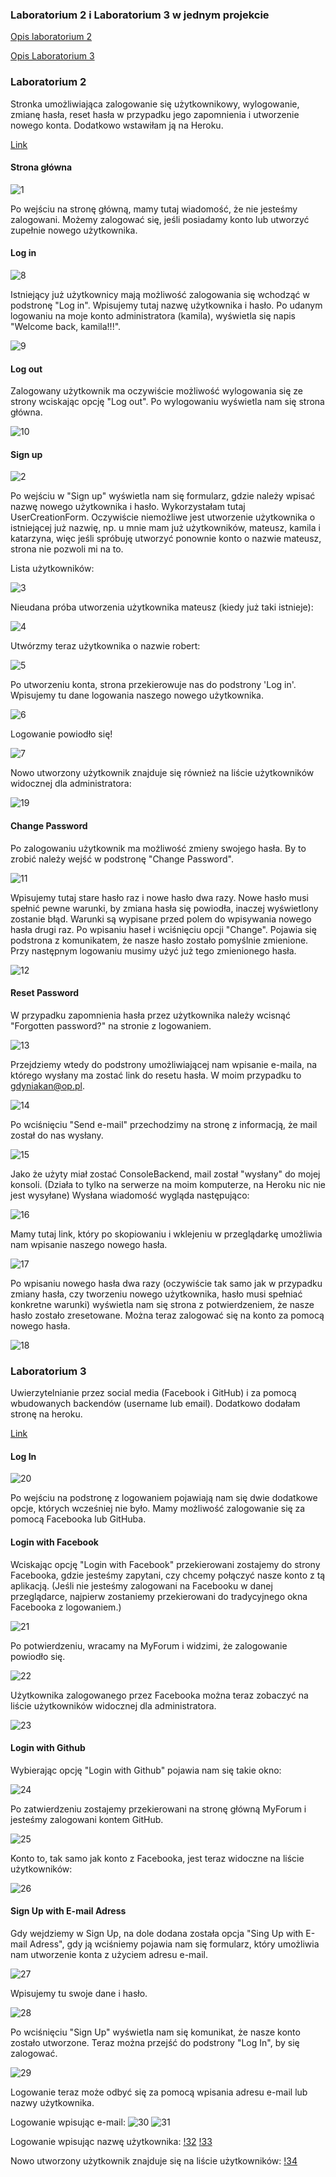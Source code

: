 ### Laboratorium 2 i Laboratorium 3 w jednym projekcie

[Opis laboratorium 2](https://github.com/kamilanagorska/aplikacje-internetowe-nagorska-185ic/tree/main/Laboratorium2oraz3#laboratorium-2)

[Opis Laboratorium 3](https://github.com/kamilanagorska/aplikacje-internetowe-nagorska-185ic/tree/main/Laboratorium2oraz3#laboratorium-3)

### Laboratorium 2
Stronka umożliwiająca zalogowanie się użytkownikowy, wylogowanie, zmianę hasła, reset hasła w przypadku jego zapomnienia i utworzenie nowego konta. Dodatkowo wstawiłam ją na Heroku.

[Link](https://myforum-nagorska.herokuapp.com/)

#### Strona główna
![1](https://github.com/kamilanagorska/aplikacje-internetowe-nagorska-185ic/blob/main/Laboratorium2oraz3/screenshots/1.png?raw=true)

Po wejściu na stronę główną, mamy tutaj wiadomość, że nie jesteśmy zalogowani. Możemy zalogować się, jeśli posiadamy konto lub utworzyć zupełnie nowego użytkownika. 

#### Log in
![8](https://github.com/kamilanagorska/aplikacje-internetowe-nagorska-185ic/blob/main/Laboratorium2oraz3/screenshots/8.png?raw=true)

Istniejący już użytkownicy mają możliwość zalogowania się wchodząć w podstronę "Log in". Wpisujemy tutaj nazwę użytkownika i hasło. Po udanym logowaniu na moje konto administratora (kamila), wyświetla się napis "Welcome back, kamila!!!". 

![9](https://github.com/kamilanagorska/aplikacje-internetowe-nagorska-185ic/blob/main/Laboratorium2oraz3/screenshots/9.png?raw=true)

#### Log out
Zalogowany użytkownik ma oczywiście możliwość wylogowania się ze strony wciskając opcję "Log out". Po wylogowaniu wyświetla nam się strona główna.

![10](https://github.com/kamilanagorska/aplikacje-internetowe-nagorska-185ic/blob/main/Laboratorium2oraz3/screenshots/10.png?raw=true)

#### Sign up 
![2](https://github.com/kamilanagorska/aplikacje-internetowe-nagorska-185ic/blob/main/Laboratorium2oraz3/screenshots/2.png?raw=true)

Po wejściu w "Sign up" wyświetla nam się formularz, gdzie należy wpisać nazwę nowego użytkownika i hasło. Wykorzystałam tutaj UserCreationForm. Oczywiście niemożliwe jest utworzenie użytkownika o istniejącej już nazwię, np. u mnie mam już użytkowników, mateusz, kamila i katarzyna, więc jeśli spróbuję utworzyć ponownie konto o nazwie mateusz, strona nie pozwoli mi na to. 

Lista użytkowników:

![3](https://github.com/kamilanagorska/aplikacje-internetowe-nagorska-185ic/blob/main/Laboratorium2oraz3/screenshots/3.png?raw=true)

Nieudana próba utworzenia użytkownika mateusz (kiedy już taki istnieje):

![4](https://github.com/kamilanagorska/aplikacje-internetowe-nagorska-185ic/blob/main/Laboratorium2oraz3/screenshots/4.png?raw=true)

Utwórzmy teraz użytkownika o nazwie robert:

![5](https://github.com/kamilanagorska/aplikacje-internetowe-nagorska-185ic/blob/main/Laboratorium2oraz3/screenshots/5.png?raw=true)

Po utworzeniu konta, strona przekierowuje nas do podstrony 'Log in'. Wpisujemy tu dane logowania naszego nowego użytkownika.

![6](https://github.com/kamilanagorska/aplikacje-internetowe-nagorska-185ic/blob/main/Laboratorium2oraz3/screenshots/6.png?raw=true)

Logowanie powiodło się!

![7](https://github.com/kamilanagorska/aplikacje-internetowe-nagorska-185ic/blob/main/Laboratorium2oraz3/screenshots/7.png?raw=true)

Nowo utworzony użytkownik znajduje się również na liście użytkowników widocznej dla administratora:

![19](https://github.com/kamilanagorska/aplikacje-internetowe-nagorska-185ic/blob/main/Laboratorium2oraz3/screenshots/19.png?raw=true)

#### Change Password
Po zalogowaniu użytkownik ma możliwość zmieny swojego hasła. By to zrobić należy wejść w podstronę "Change Password". 

![11](https://github.com/kamilanagorska/aplikacje-internetowe-nagorska-185ic/blob/main/Laboratorium2oraz3/screenshots/11.png?raw=true)

Wpisujemy tutaj stare hasło raz i nowe hasło dwa razy. Nowe hasło musi spełnić pewne warunki, by zmiana hasła się powiodła, inaczej wyświetlony zostanie błąd. Warunki są wypisane przed polem do wpisywania nowego hasła drugi raz. Po wpisaniu haseł i wciśnięciu opcji "Change". Pojawia się podstrona z komunikatem, że nasze hasło zostało pomyślnie zmienione. Przy następnym logowaniu musimy użyć już tego zmienionego hasła.

![12](https://github.com/kamilanagorska/aplikacje-internetowe-nagorska-185ic/blob/main/Laboratorium2oraz3/screenshots/12.png?raw=true)

#### Reset Password
W przypadku zapomnienia hasła przez użytkownika należy wcisnąć "Forgotten password?" na stronie z logowaniem. 

![13](https://github.com/kamilanagorska/aplikacje-internetowe-nagorska-185ic/blob/main/Laboratorium2oraz3/screenshots/13.png?raw=true)

Przejdziemy wtedy do podstrony umożliwiającej nam wpisanie e-maila, na którego wysłany ma zostać link do resetu hasła. W moim przypadku to gdyniakan@op.pl. 

![14](https://github.com/kamilanagorska/aplikacje-internetowe-nagorska-185ic/blob/main/Laboratorium2oraz3/screenshots/14.png?raw=true)

Po wciśnięciu "Send e-mail" przechodzimy na stronę z informacją, że mail został do nas wysłany. 

![15](https://github.com/kamilanagorska/aplikacje-internetowe-nagorska-185ic/blob/main/Laboratorium2oraz3/screenshots/15.png?raw=true)

Jako że użyty miał zostać ConsoleBackend, mail został "wysłany" do mojej konsoli. (Działa to tylko na serwerze na moim komputerze, na Heroku nic nie jest wysyłane) Wysłana wiadomość wygląda następująco:

![16](https://github.com/kamilanagorska/aplikacje-internetowe-nagorska-185ic/blob/main/Laboratorium2oraz3/screenshots/16.png?raw=true)

Mamy tutaj link, który po skopiowaniu i wklejeniu w przeglądarkę umożliwia nam wpisanie naszego nowego hasła.

![17](https://github.com/kamilanagorska/aplikacje-internetowe-nagorska-185ic/blob/main/Laboratorium2oraz3/screenshots/17.png?raw=true)

Po wpisaniu nowego hasła dwa razy (oczywiście tak samo jak w przypadku zmiany hasła, czy tworzeniu nowego użytkownika, hasło musi spełniać konkretne warunki) wyświetla nam się strona z potwierdzeniem, że nasze hasło zostało zresetowane. Można teraz zalogować się na konto za pomocą nowego hasła.

![18](https://github.com/kamilanagorska/aplikacje-internetowe-nagorska-185ic/blob/main/Laboratorium2oraz3/screenshots/18.png?raw=true)


### Laboratorium 3
Uwierzytelnianie przez social media (Facebook i GitHub) i za pomocą wbudowanych backendów (username lub email). Dodatkowo dodałam stronę na heroku.

[Link]()

#### Log In
![20](https://github.com/kamilanagorska/aplikacje-internetowe-nagorska-185ic/blob/main/Laboratorium2oraz3/screenshots/20.png?raw=true)

Po wejściu na podstronę z logowaniem pojawiają nam się dwie dodatkowe opcje, których wcześniej nie było. Mamy możliwość zalogowanie się za pomocą Facebooka lub GitHuba.

#### Login with Facebook
Wciskając opcję "Login with Facebook" przekierowani zostajemy do strony Facebooka, gdzie jesteśmy zapytani, czy chcemy połączyć nasze konto z tą aplikacją. (Jeśli nie jesteśmy zalogowani na Facebooku w danej przeglądarce, najpierw zostaniemy przekierowani do tradycyjnego okna Facebooka z logowaniem.)

![21](https://github.com/kamilanagorska/aplikacje-internetowe-nagorska-185ic/blob/main/Laboratorium2oraz3/screenshots/21.png?raw=true)

Po potwierdzeniu, wracamy na MyForum i widzimi, że zalogowanie powiodło się.

![22](https://github.com/kamilanagorska/aplikacje-internetowe-nagorska-185ic/blob/main/Laboratorium2oraz3/screenshots/22.png?raw=true)

Użytkownika zalogowanego przez Facebooka można teraz zobaczyć na liście użytkowników widocznej dla administratora.

![23](https://github.com/kamilanagorska/aplikacje-internetowe-nagorska-185ic/blob/main/Laboratorium2oraz3/screenshots/23.png?raw=true)

#### Login with Github
Wybierając opcję "Login with Github" pojawia nam się takie okno:

![24](https://github.com/kamilanagorska/aplikacje-internetowe-nagorska-185ic/blob/main/Laboratorium2oraz3/screenshots/24.png?raw=true)

Po zatwierdzeniu zostajemy przekierowani na stronę główną MyForum i jesteśmy zalogowani kontem GitHub. 

![25](https://github.com/kamilanagorska/aplikacje-internetowe-nagorska-185ic/blob/main/Laboratorium2oraz3/screenshots/25.png?raw=true)

Konto to, tak samo jak konto z Facebooka, jest teraz widoczne na liście użytkowników:

![26](https://github.com/kamilanagorska/aplikacje-internetowe-nagorska-185ic/blob/main/Laboratorium2oraz3/screenshots/26.png?raw=true)

#### Sign Up with E-mail Adress
Gdy wejdziemy w Sign Up, na dole dodana została opcja "Sing Up with E-mail Adress", gdy ją wciśniemy pojawia nam się formularz, który umożliwia nam utworzenie konta z użyciem adresu e-mail.

![27](https://github.com/kamilanagorska/aplikacje-internetowe-nagorska-185ic/blob/main/Laboratorium2oraz3/screenshots/27.png?raw=true)

Wpisujemy tu swoje dane i hasło.

![28](https://github.com/kamilanagorska/aplikacje-internetowe-nagorska-185ic/blob/main/Laboratorium2oraz3/screenshots/28.png?raw=true)

Po wciśnięciu "Sign Up" wyświetla nam się komunikat, że nasze konto zostało utworzone. Teraz można przejść do podstrony "Log In", by się zalogować. 

![29](https://github.com/kamilanagorska/aplikacje-internetowe-nagorska-185ic/blob/main/Laboratorium2oraz3/screenshots/29.png?raw=true)

Logowanie teraz może odbyć się za pomocą wpisania adresu e-mail lub nazwy użytkownika.

Logowanie wpisując e-mail:
![30](https://github.com/kamilanagorska/aplikacje-internetowe-nagorska-185ic/blob/main/Laboratorium2oraz3/screenshots/30.png?raw=true)
![31](https://github.com/kamilanagorska/aplikacje-internetowe-nagorska-185ic/blob/main/Laboratorium2oraz3/screenshots/31.png?raw=true)

Logowanie wpisując nazwę użytkownika:
[!32](https://github.com/kamilanagorska/aplikacje-internetowe-nagorska-185ic/blob/main/Laboratorium2oraz3/screenshots/32.png?raw=true)
[!33](https://github.com/kamilanagorska/aplikacje-internetowe-nagorska-185ic/blob/main/Laboratorium2oraz3/screenshots/33.png?raw=true)

Nowo utworzony użytkownik znajduje się na liście użytkowników:
[!34](https://github.com/kamilanagorska/aplikacje-internetowe-nagorska-185ic/blob/main/Laboratorium2oraz3/screenshots/34.png?raw=true)









